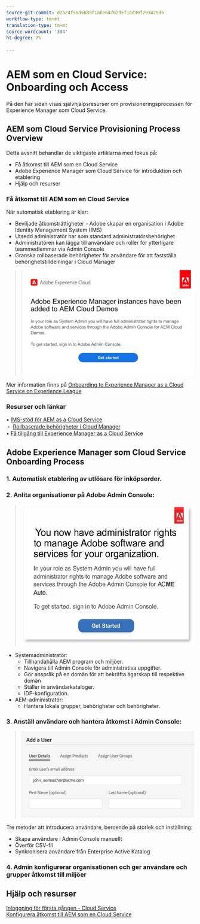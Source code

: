 ```yaml
---
source-git-commit: d2a24f55d5b89f1abe64702d5f1ad39f793429d5
workflow-type: tm+mt
translation-type: tm+mt
source-wordcount: '334'
ht-degree: 7%

---
```

# AEM som en Cloud Service: Onboarding och Access

På den här sidan visas självhjälpsresurser om provisioneringsprocessen för Experience Manager som Cloud Service.

## AEM som Cloud Service Provisioning Process Overview

Detta avsnitt behandlar de viktigaste artiklarna med fokus på:

* Få åtkomst till AEM som en Cloud Service
* Adobe Experience Manager som Cloud Service för introduktion och etablering
* Hjälp och resurser


### Få åtkomst till AEM som en Cloud Service

När automatisk etablering är klar:

* Beviljade åtkomsträttigheter - Adobe skapar en organisation i Adobe Identity Management System (IMS)
* Utsedd administratör har som standard administratörsbehörighet
* Administratören kan lägga till användare och roller för ytterligare teammedlemmar via Admin Console
* Granska rollbaserade behörigheter för användare för att fastställa behörighetstilldelningar i Cloud Manager

> ![processurview.jpg](./assets/processOverview.jpg)


Mer information finns på [Onboarding to Experience Manager as a Cloud Service on Experience League](https://experienceleague.adobe.com/docs/experience-manager-cloud-service/onboarding/home.html?lang=en)

### Resurser och länkar

• [IMS-stöd för AEM as a Cloud Service](https://experienceleague.adobe.com/docs/experience-manager-cloud-service/security/ims-support.html?lang=en)\
・ [Rollbaserade behörigheter i Cloud Manager](https://experienceleague.adobe.com/docs/experience-manager-cloud-service/onboarding/what-is-required/role-based-permissions.html?lang=en#what-is-required)\
• [Få tillgång till Experience Manager as a Cloud Service](https://experienceleague.adobe.com/docs/experience-manager-cloud-service/onboarding/getting-access/navigation.html?lang=en#getting-access)


## Adobe Experience Manager som Cloud Service Onboarding Process

### 1. Automatisk etablering av utlösare för inköpsorder.

### 2. Anlita organisationer på Adobe Admin Console:

 >   ![processurview2.jpg](./assets/processOverview2.jpg)
* Systemadministratör:
   * Tillhandahålla AEM program och miljöer.
   * Navigera till Admin Console för administrativa uppgifter.
   * Gör anspråk på en domän för att bekräfta ägarskap till respektive domän
   * Ställer in användarkataloger.
   * IDP-konfiguration.
* AEM-administratör:
   * Hantera lokala grupper, behörigheter och behörigheter.

### 3. Anställ användare och hantera åtkomst i Admin Console:

>   ![processurview3.jpg](./assets/processOverview3.jpg)

Tre metoder att introducera användare, beroende på storlek och inställning:
* Skapa användare i Admin Console manuellt
* Överför CSV-fil
* Synkronisera användare från Enterprise Active
Katalog

### 4. Admin konfigurerar organisationen och ger användare och grupper åtkomst till miljöer

## Hjälp och resurser

[Inloggning för första gången - Cloud Service](https://experienceleague.adobe.com/docs/experience-manager-cloud-service/onboarding/getting-access/cloud-service-programs/first-time-login.html#getting-access)\
[Konfigurera åtkomst till AEM som en Cloud Service](https://experienceleague.adobe.com/docs/experience-manager-learn/cloud-service/accessing/overview.html?lang=en#accessing)
